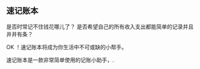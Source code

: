 ## 速记账本

是否时常记不住钱花哪儿了？
是否希望自己的所有收入支出都能简单的记录并且井井有条？

OK ！速记账本将成为你生活中不可或缺的小帮手。

速记账本是一款非常简单使用的记账小助手，.


